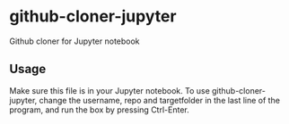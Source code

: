# github-cloner-jupyter
Github cloner for Jupyter notebook

## Usage
Make sure this file is in your Jupyter notebook. To use github-cloner-jupyter, change the username, repo and targetfolder in the last line of the program, and run the box by pressing Ctrl-Enter.
